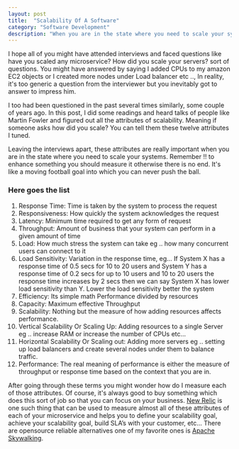 ```yaml
---
layout: post
title:  "Scalability Of A Software"
category: "Software Development"
description: "When you are in the state where you need to scale your systems. Remember !! to enhance something you should measure it otherwise there is no end"
---
```

I hope all of you might have attended interviews and faced questions like have you scaled any microservice? How did you scale your servers? sort of questions. You might have answered by saying I added CPUs to my amazon EC2 objects or I  created more nodes under Load balancer etc .., In reality, it's too generic a question from the interviewer but you inevitably got to answer to impress him.

I too had been questioned in the past several times similarly, some couple of years ago. In this post, I did some readings and heard talks of people like Martin Fowler and figured out all the attributes of scalability. Meaning if someone asks how did you scale? You can tell them these twelve attributes I tuned.

Leaving the interviews apart, these attributes are really important when you are in the state where you need to scale your systems. Remember !! to enhance something you should measure it otherwise there is no end. It's like a moving football goal into which you can never push the ball.

### Here goes the list
1. Response Time: Time is taken by the system to process the request
2. Responsiveness: How quickly the system acknowledges the request
3. Latency: Minimum time required to get any form of request
4. Throughput: Amount of business that your system can perform in a given amount of time
5. Load: How much stress the system can take eg .. how many concurrent users can connect to it
6. Load Sensitivity: Variation in the response time, eg... If System X has a response time of 0.5 secs for 10 to 20 users and System Y has a response time of 0.2 secs for up to 10 users and 10 to 20 users the response time increases by 2 secs then we can say System X has lower load sensitivity than Y. Lower the load sensitivity better the system
7. Efficiency: Its simple math Performance divided by resources
8. Capacity: Maximum effective Throughput
9. Scalability: Nothing but the measure of how adding resources affects performance.
10. Vertical Scalability Or Scaling Up:  Adding resources to a single Server eg .. increase RAM or increase the number of CPUs etc...
11. Horizontal Scalability Or Scaling out: Adding more servers eg .. setting up load balancers and create several nodes under them to balance traffic.
12. Performance: The real meaning of performance is either the measure of throughput or response time based on the context that you are in.

After going through these terms you might wonder how do I measure each of those attributes. Of course, it's always good to buy something which does this sort of job so that you can focus on your business. [New Relic](https://newrelic.com/) is one such thing that can be used to measure almost all of these attributes of each of your microservice and helps you to define your scalability goal, achieve your scalability goal, build SLA’s with your customer, etc... There are opensource reliable alternatives one of my favorite ones is [Apache Skywalking](https://skywalking.apache.org/).



